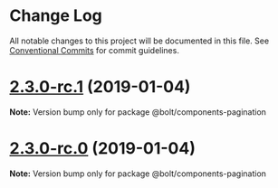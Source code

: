 # Change Log

All notable changes to this project will be documented in this file.
See [Conventional Commits](https://conventionalcommits.org) for commit guidelines.

# [2.3.0-rc.1](https://github.com/bolt-design-system/bolt/tree/master/packages/components/bolt-pagination/compare/vv2.3.0-rc.0...v2.3.0-rc.1) (2019-01-04)

**Note:** Version bump only for package @bolt/components-pagination





# [2.3.0-rc.0](https://github.com/bolt-design-system/bolt/tree/master/packages/components/bolt-pagination/compare/v2.2.1...v2.3.0-rc.0) (2019-01-04)

**Note:** Version bump only for package @bolt/components-pagination
